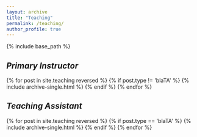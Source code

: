 ```yaml
---
layout: archive
title: "Teaching"
permalink: /teaching/
author_profile: true
---
```


{% include base_path %}

***Primary Instructor***
-------

{% for post in site.teaching reversed %}
	{% if post.type != 'blaTA' %}
		{% include archive-single.html %}
	{% endif %}
{% endfor %}

***Teaching Assistant***
-------

{% for post in site.teaching reversed %}
	{% if post.type == 'blaTA' %}
		{% include archive-single.html %}
	{% endif %}
{% endfor %}


